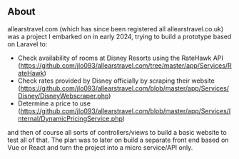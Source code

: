 ## About

allearstravel.com (which has since been registered all allearstravel.co.uk) was a project I embarked on in early 2024, trying to build a prototype based on Laravel to:
* Check availability of rooms at Disney Resorts using the RateHawk API (https://github.com/jlo093/allearstravel.com/tree/master/app/Services/RateHawk)
* Check rates provided by Disney officially by scraping their website (https://github.com/jlo093/allearstravel.com/blob/master/app/Services/Disney/DisneyWebscraper.php)
* Determine a price to use (https://github.com/jlo093/allearstravel.com/blob/master/app/Services/Internal/DynamicPricingService.php)

and then of course all sorts of controllers/views to build a basic website to test all of that. The plan was to later on build a separate front end based on Vue or React and turn the project into a micro service/API only.
